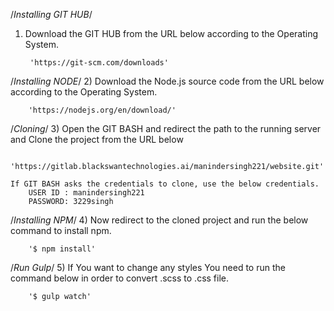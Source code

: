 /*Installing GIT HUB*/
1) Download the GIT HUB from the URL below according to the Operating System.

		'https://git-scm.com/downloads'


/*Installing NODE*/
2) Download the Node.js source code from the URL below according to the Operating System.

		'https://nodejs.org/en/download/'


/*Cloning*/
3) Open the GIT BASH and redirect the path to the running server and Clone the project from the URL below

		'https://gitlab.blackswantechnologies.ai/manindersingh221/website.git'

	If GIT BASH asks the credentials to clone, use the below credentials.
		USER ID : manindersingh221
		PASSWORD: 3229singh


/*Installing NPM*/
4) Now redirect to the cloned project and run the below command to install npm.

		'$ npm install'


/*Run Gulp*/
5) If You want to change any styles You need to run the command below in order to convert .scss to .css file.

		'$ gulp watch'